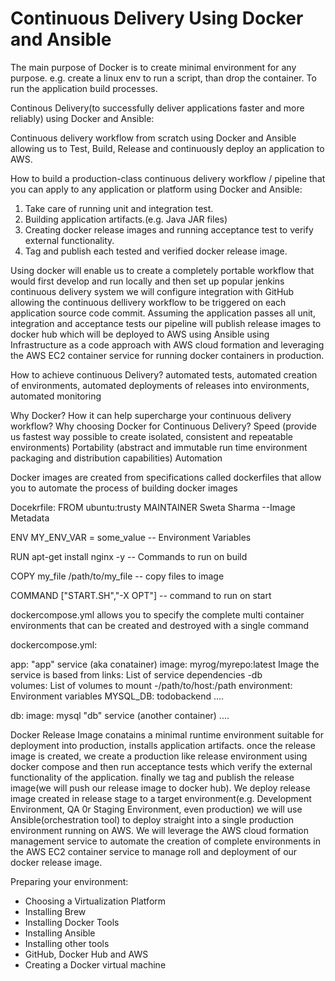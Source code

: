 # Continuous Delivery Using Docker and Ansible
The main purpose of Docker is to create minimal environment for any purpose.
e.g. create a linux env to run a script, than drop the container.
To run the application build processes.

Continous Delivery(to successfully deliver applications faster and more reliably) using Docker and Ansible:

Continuous delivery workflow from scratch using Docker and Ansible allowing us to Test, Build, Release and continuously deploy an application to AWS.

How to build a production-class continuous delivery workflow / pipeline that you can apply to any application or platform using Docker and Ansible:
1. Take care of running unit and integration test.
2. Building application artifacts.(e.g. Java JAR files)
3. Creating docker release images and running acceptance test to verify external functionality.
4. Tag and publish each tested and verified docker release image.

Using docker will enable us to create a completely portable workflow that would first develop and run locally and then set up popular jenkins continuous delivery system we will configure integration with GitHub allowing the continuous dellivery workflow to be triggered on each application source code commit. Assuming the application passes all unit, integration and acceptance tests our pipeline will publish release images to docker hub which will be deployed to AWS using Ansible using Infrastructure as a code approach with AWS cloud formation and leveraging the AWS EC2 container service for running docker containers in production.

How to achieve continuous Delivery?
automated tests, automated creation of environments, automated deployments of releases into environments, automated monitoring 


Why Docker? How it can help supercharge your continuous delivery workflow? Why choosing Docker for Continuous Delivery?
Speed (provide us fastest way possible to create isolated, consistent and repeatable environments)
Portability (abstract and immutable run time environment packaging and distribution capabilities)
Automation


Docker images are created from specifications called dockerfiles that allow you to automate the process of building docker images


Docekrfile:
FROM ubuntu:trusty
MAINTAINER Sweta Sharma --Image Metadata

ENV MY_ENV_VAR = some_value -- Environment Variables

RUN apt-get install nginx -y  -- Commands to run on build

COPY my_file /path/to/my_file -- copy files to image


COMMAND ["START.SH","-X OPT"]  -- command to run on start


dockercompose.yml allows you to specify the complete multi container environments that can be created and destroyed with a single command


dockercompose.yml:

app:                                                      "app" service (aka conatainer)
  image: myrog/myrepo:latest                              Image the service is based from
  links:                                                  List of service dependencies
    -db                                                   
  volumes:                                                List of volumes to mount
    -/path/to/host:/path
  environment:                                            Environment variables 
    MYSQL_DB: todobackend
 ....
 
 db:
  image: mysql                                            "db" service (another container)
 ....
 
Docker Release Image conatains a minimal runtime environment suitable for deployment into production, installs application artifacts.
once the release image is created, we create a production like release environment using docker compose and then run acceptance tests
which verify the external functionality of the application. finally we tag and publish the release image(we will push our release image to docker hub). We deploy release image created in release stage to a target environment(e.g. Development Environment, QA 0r Staging Environment, even production) we will use Ansible(orchestration tool) to deploy straight into a single production environment running on AWS. We will leverage the AWS cloud formation management service to automate the creation of complete environments in the AWS EC2 container service to manage roll and deployment of our docker release image.  

Preparing your environment:
- Choosing a Virtualization Platform
- Installing Brew
- Installing Docker Tools
- Installing Ansible
- Installing other tools
- GitHub, Docker Hub and AWS
- Creating a Docker virtual machine





